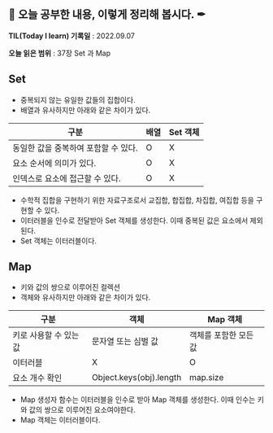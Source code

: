 ## 📕 오늘 공부한 내용, 이렇게 정리해 봅시다. ✒

**TIL(Today I learn) 기록일** : 2022.09.07

**오늘 읽은 범위** : 37장 Set 과 Map

## Set
- 중복되지 않는 유일한 값들의 집합이다.
- 배열과 유사하지만 아래와 같은 차이가 있다.

| 구분 | 배열 | Set 객체 |
| --- | --- | --- |
| 동일한 값을 중복하여 포함할 수 있다. | O | X |
| 요소 순서에 의미가 있다. | O | X |
| 인덱스로 요소에 접근할 수 있다. | O | X |

- 수학적 집합을 구현하기 위한 자료구조로서 교집합, 합집합, 차집합, 여집합 등을 구현할 수 있다.
- 이터러블을 인수로 전달받아 Set 객체를 생성한다. 이때 중복된 값은 요소에서 제외된다.
- Set 객체는 이터러블이다.

## Map
- 키와 값의 쌍으로 이루어진 컬렉션
- 객체와 유사하지만 아래와 같은 차이가 있다.

| 구분 | 객체 | Map 객체 |
| --- | --- | --- |
| 키로 사용할 수 있는 값 | 문자열 또는 심벌 값 | 객체를 포함한 모든 값 |
| 이터러블 | X | O |
| 요소 개수 확인 | Object.keys(obj).length | map.size |

- Map 생성자 함수는 이터러블을 인수로 받아 Map 객체를 생성한다. 이때 인수는 키와 값의 쌍으로 이루어진 요소여야한다.
- Map 객체는 이터러블이다.
